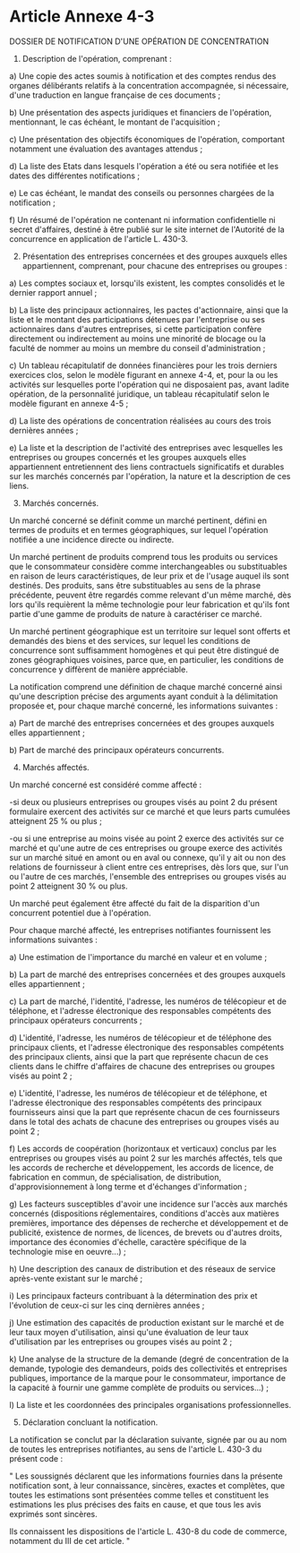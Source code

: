 # Article Annexe 4-3

DOSSIER DE NOTIFICATION D'UNE OPÉRATION DE CONCENTRATION

1. Description de l'opération, comprenant :

a) Une copie des actes soumis à notification et des comptes rendus des organes délibérants relatifs à la concentration accompagnée, si nécessaire, d'une traduction en langue française de ces documents ;

b) Une présentation des aspects juridiques et financiers de l'opération, mentionnant, le cas échéant, le montant de l'acquisition ;

c) Une présentation des objectifs économiques de l'opération, comportant notamment une évaluation des avantages attendus ;

d) La liste des Etats dans lesquels l'opération a été ou sera notifiée et les dates des différentes notifications ;

e) Le cas échéant, le mandat des conseils ou personnes chargées de la notification ;

f) Un résumé de l'opération ne contenant ni information confidentielle ni secret d'affaires, destiné à être publié sur le site internet de l'Autorité de la concurrence en application de l'article L. 430-3.

2. Présentation des entreprises concernées et des groupes auxquels elles appartiennent, comprenant, pour chacune des entreprises ou groupes :

a) Les comptes sociaux et, lorsqu'ils existent, les comptes consolidés et le dernier rapport annuel ;

b) La liste des principaux actionnaires, les pactes d'actionnaire, ainsi que la liste et le montant des participations détenues par l'entreprise ou ses actionnaires dans d'autres entreprises, si cette participation confère directement ou indirectement au moins une minorité de blocage ou la faculté de nommer au moins un membre du conseil d'administration ;

c) Un tableau récapitulatif de données financières pour les trois derniers exercices clos, selon le modèle figurant en annexe 4-4, et, pour la ou les activités sur lesquelles porte l'opération qui ne disposaient pas, avant ladite opération, de la personnalité juridique, un tableau récapitulatif selon le modèle figurant en annexe 4-5 ;

d) La liste des opérations de concentration réalisées au cours des trois dernières années ;

e) La liste et la description de l'activité des entreprises avec lesquelles les entreprises ou groupes concernés et les groupes auxquels elles appartiennent entretiennent des liens contractuels significatifs et durables sur les marchés concernés par l'opération, la nature et la description de ces liens.

3. Marchés concernés.

Un marché concerné se définit comme un marché pertinent, défini en termes de produits et en termes géographiques, sur lequel l'opération notifiée a une incidence directe ou indirecte.

Un marché pertinent de produits comprend tous les produits ou services que le consommateur considère comme interchangeables ou substituables en raison de leurs caractéristiques, de leur prix et de l'usage auquel ils sont destinés. Des produits, sans être substituables au sens de la phrase précédente, peuvent être regardés comme relevant d'un même marché, dès lors qu'ils requièrent la même technologie pour leur fabrication et qu'ils font partie d'une gamme de produits de nature à caractériser ce marché.

Un marché pertinent géographique est un territoire sur lequel sont offerts et demandés des biens et des services, sur lequel les conditions de concurrence sont suffisamment homogènes et qui peut être distingué de zones géographiques voisines, parce que, en particulier, les conditions de concurrence y diffèrent de manière appréciable.

La notification comprend une définition de chaque marché concerné ainsi qu'une description précise des arguments ayant conduit à la délimitation proposée et, pour chaque marché concerné, les informations suivantes :

a) Part de marché des entreprises concernées et des groupes auxquels elles appartiennent ;

b) Part de marché des principaux opérateurs concurrents.

4. Marchés affectés.

Un marché concerné est considéré comme affecté :

-si deux ou plusieurs entreprises ou groupes visés au point 2 du présent formulaire exercent des activités sur ce marché et que leurs parts cumulées atteignent 25 % ou plus ;

-ou si une entreprise au moins visée au point 2 exerce des activités sur ce marché et qu'une autre de ces entreprises ou groupe exerce des activités sur un marché situé en amont ou en aval ou connexe, qu'il y ait ou non des relations de fournisseur à client entre ces entreprises, dès lors que, sur l'un ou l'autre de ces marchés, l'ensemble des entreprises ou groupes visés au point 2 atteignent 30 % ou plus.

Un marché peut également être affecté du fait de la disparition d'un concurrent potentiel due à l'opération.

Pour chaque marché affecté, les entreprises notifiantes fournissent les informations suivantes :

a) Une estimation de l'importance du marché en valeur et en volume ;

b) La part de marché des entreprises concernées et des groupes auxquels elles appartiennent ;

c) La part de marché, l'identité, l'adresse, les numéros de télécopieur et de téléphone, et l'adresse électronique des responsables compétents des principaux opérateurs concurrents ;

d) L'identité, l'adresse, les numéros de télécopieur et de téléphone des principaux clients, et l'adresse électronique des responsables compétents des principaux clients, ainsi que la part que représente chacun de ces clients dans le chiffre d'affaires de chacune des entreprises ou groupes visés au point 2 ;

e) L'identité, l'adresse, les numéros de télécopieur et de téléphone, et l'adresse électronique des responsables compétents des principaux fournisseurs ainsi que la part que représente chacun de ces fournisseurs dans le total des achats de chacune des entreprises ou groupes visés au point 2 ;

f) Les accords de coopération (horizontaux et verticaux) conclus par les entreprises ou groupes visés au point 2 sur les marchés affectés, tels que les accords de recherche et développement, les accords de licence, de fabrication en commun, de spécialisation, de distribution, d'approvisionnement à long terme et d'échanges d'information ;

g) Les facteurs susceptibles d'avoir une incidence sur l'accès aux marchés concernés (dispositions réglementaires, conditions d'accès aux matières premières, importance des dépenses de recherche et développement et de publicité, existence de normes, de licences, de brevets ou d'autres droits, importance des économies d'échelle, caractère spécifique de la technologie mise en oeuvre...) ;

h) Une description des canaux de distribution et des réseaux de service après-vente existant sur le marché ;

i) Les principaux facteurs contribuant à la détermination des prix et l'évolution de ceux-ci sur les cinq dernières années ;

j) Une estimation des capacités de production existant sur le marché et de leur taux moyen d'utilisation, ainsi qu'une évaluation de leur taux d'utilisation par les entreprises ou groupes visés au point 2 ;

k) Une analyse de la structure de la demande (degré de concentration de la demande, typologie des demandeurs, poids des collectivités et entreprises publiques, importance de la marque pour le consommateur, importance de la capacité à fournir une gamme complète de produits ou services...) ;

l) La liste et les coordonnées des principales organisations professionnelles.

5. Déclaration concluant la notification.

La notification se conclut par la déclaration suivante, signée par ou au nom de toutes les entreprises notifiantes, au sens de l'article L. 430-3 du présent code :

" Les soussignés déclarent que les informations fournies dans la présente notification sont, à leur connaissance, sincères, exactes et complètes, que toutes les estimations sont présentées comme telles et constituent les estimations les plus précises des faits en cause, et que tous les avis exprimés sont sincères.

Ils connaissent les dispositions de l'article L. 430-8 du code de commerce, notamment du III de cet article. "

